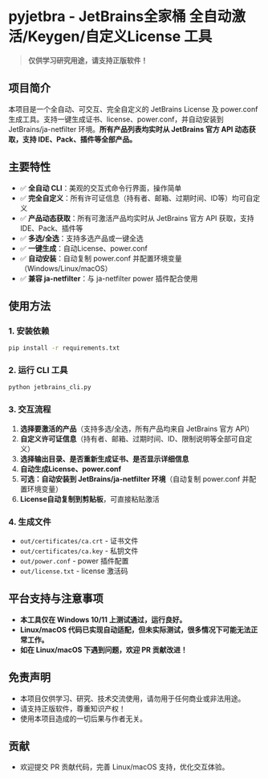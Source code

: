 # pyjetbra - JetBrains全家桶 全自动激活/Keygen/自定义License 工具

> **仅供学习研究用途，请支持正版软件！**

## 项目简介

本项目是一个全自动、可交互、完全自定义的 JetBrains License 及 power.conf 生成工具。支持一键生成证书、license、power.conf，并自动安装到 JetBrains/ja-netfilter 环境。**所有产品列表均实时从 JetBrains 官方 API 动态获取，支持 IDE、Pack、插件等全部产品。**

## 主要特性

- ✅ **全自动 CLI**：美观的交互式命令行界面，操作简单
- ✅ **完全自定义**：所有许可证信息（持有者、邮箱、过期时间、ID等）均可自定义
- ✅ **产品动态获取**：所有可激活产品均实时从 JetBrains 官方 API 获取，支持 IDE、Pack、插件等
- ✅ **多选/全选**：支持多选产品或一键全选
- ✅ **一键生成**：自动License、power.conf
- ✅ **自动安装**：自动复制 power.conf 并配置环境变量（Windows/Linux/macOS）
- ✅ **兼容 ja-netfilter**：与 ja-netfilter power 插件配合使用

## 使用方法

### 1. 安装依赖

```bash
pip install -r requirements.txt
```

### 2. 运行 CLI 工具

```bash
python jetbrains_cli.py
```

### 3. 交互流程

1. **选择要激活的产品**（支持多选/全选，所有产品均来自 JetBrains 官方 API）
2. **自定义许可证信息**（持有者、邮箱、过期时间、ID、限制说明等全部可自定义）
3. **选择输出目录、是否重新生成证书、是否显示详细信息**
4. **自动生成License、power.conf**
5. **可选：自动安装到 JetBrains/ja-netfilter 环境**（自动复制 power.conf 并配置环境变量）
6. **License自动复制到剪贴板**，可直接粘贴激活

### 4. 生成文件

- `out/certificates/ca.crt` - 证书文件
- `out/certificates/ca.key` - 私钥文件
- `out/power.conf` - power 插件配置
- `out/license.txt` - license 激活码

## 平台支持与注意事项

- **本工具仅在 Windows 10/11 上测试通过，运行良好。**
- **Linux/macOS 代码已实现自动适配，但未实际测试，很多情况下可能无法正常工作。**
- **如在 Linux/macOS 下遇到问题，欢迎 PR 贡献改进！**

## 免责声明

- 本项目仅供学习、研究、技术交流使用，请勿用于任何商业或非法用途。
- 请支持正版软件，尊重知识产权！
- 使用本项目造成的一切后果与作者无关。

## 贡献

- 欢迎提交 PR 贡献代码，完善 Linux/macOS 支持，优化交互体验。
